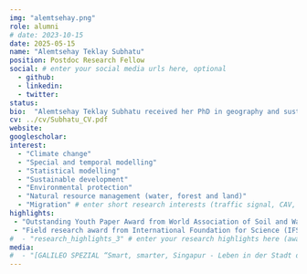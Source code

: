 ```yaml
---
img: "alemtsehay.png"
role: alumni
# date: 2023-10-15
date: 2025-05-15
name: "Alemtsehay Teklay Subhatu"
position: Postdoc Research Fellow
social: # enter your social media urls here, optional
  - github:
  - linkedin:
  - twitter:
status: 
bio:  "Alemtsehay Teklay Subhatu received her PhD in geography and sustainable development from [Bern University](https://www.unibe.ch/index_eng.html) Switzerland in 2019, and graduated a master’s degree in watershed management from [Hawassa University](https://www.hu.edu.et/), Ethiopia; followed by bachelor’s degree in Natural resource management from [Mekelle University](http://www.mu.edu.et/), Ethiopia."
cv: ../cv/Subhatu_CV.pdf
website:
googlescholar:
interest:
  - "Climate change"
  - "Special and temporal modelling"
  - "Statistical modelling"
  - "Sustainable development"
  - "Environmental protection"
  - "Natural resource management (water, forest and land)"
  - "Migration" # enter short research interests (traffic signal, CAV, etc.), optional
highlights:
 - "Outstanding Youth Paper Award from World Association of Soil and Water Conservation (WASWAC) in 2016 Serbia"
 - "Field research award from International Foundation for Science (IFS) in 2015"
#  - "research_highlights_3" # enter your research highlights here (awards, achievements, etc.), optional
media:
#  - "[GALILEO SPEZIAL “Smart, smarter, Singapur - Leben in der Stadt der Zukunft”, ProSieben] (https://vimeo.com/435085448) (Video)"
---
```

